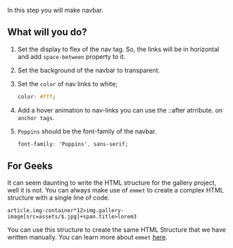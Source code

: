 In this step you will make navbar.

## What will you do?

1. Set the display to flex of the nav tag. So, the links will be in horizontal and add `space-between` property to it.

2. Set the background of the navbar to transparent.

3. Set the `color` of nav links to white;

    ```css
    color: #fff;
    ```

4. Add a hover animation to nav-links you can use the ::after atrribute. on `anchor tags`.

5. `Poppins` should be the font-family of the navbar.

    ```css
    font-family: 'Poppins', sans-serif;
    ```


## For Geeks

It can seem daunting to write the HTML structure for the gallery project, well it is not. You can always make use of `emmet` to create a complex HTML structure with a single line of code.

```
article.img-container*12>img.gallery-image[src=assets/$.jpg]+span.title>lorem3
```

You can use this structure to create the same HTML Structure that we have written manually. You can learn more about `emmet` [here](https://docs.emmet.io/abbreviations/syntax/).
